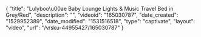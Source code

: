 {
    "title": "Lulyboo\u00ae Baby Lounge Lights & Music Travel Bed in Grey\/Red",
    "description": "",
    "videoid": "165030787",
    "date_created": "1529952389",
    "date_modified": "1531516518",
    "type": "captivate",
    "layout": "video",
    "url": "\/v\/sku-44955427\/165030787"
}
